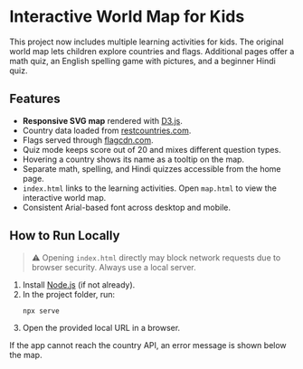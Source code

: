 # Interactive World Map for Kids

This project now includes multiple learning activities for kids. The original world map lets children explore countries and flags. Additional pages offer a math quiz, an English spelling game with pictures, and a beginner Hindi quiz.

## Features

- **Responsive SVG map** rendered with [D3.js](https://d3js.org/).
- Country data loaded from [restcountries.com](https://restcountries.com/).
- Flags served through [flagcdn.com](https://flagcdn.com/).
- Quiz mode keeps score out of 20 and mixes different question types.
- Hovering a country shows its name as a tooltip on the map.
- Separate math, spelling, and Hindi quizzes accessible from the home page.
- `index.html` links to the learning activities. Open `map.html` to view the interactive world map.
- Consistent Arial-based font across desktop and mobile.

## How to Run Locally

> ⚠️ Opening `index.html` directly may block network requests due to browser security. Always use a local server.

1. Install [Node.js](https://nodejs.org/) (if not already).
2. In the project folder, run:
   ```bash
   npx serve
   ```
3. Open the provided local URL in a browser.

If the app cannot reach the country API, an error message is shown below the map.
